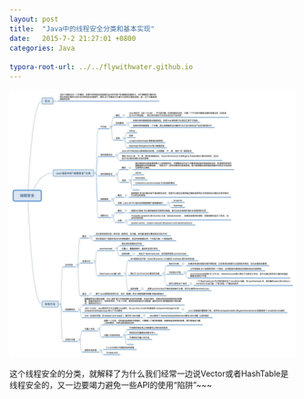 ```yaml
---
layout: post
title:  "Java中的线程安全分类和基本实现"
date:   2015-7-2 21:27:01 +0800
categories: Java

typora-root-url: ../../flywithwater.github.io
---
```


![img](/assets/Java/线程安全.jpg)

这个线程安全的分类，就解释了为什么我们经常一边说Vector或者HashTable是线程安全的，又一边要竭力避免一些API的使用“陷阱”~~~



